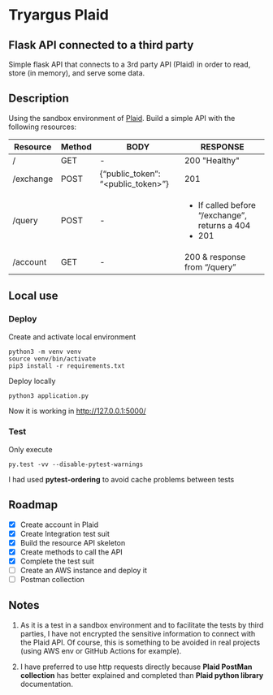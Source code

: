 # Tryargus Plaid
## Flask API connected to a third party
Simple flask API that connects to a 3rd party API (Plaid) in order to
read, store (in memory), and serve some data.

## Description
Using the sandbox environment of [Plaid](https://plaid.com/en-eu/). Build a simple API with the following resources:

Resource | Method | BODY | RESPONSE
---------| ------ | ---- | -------
/ | GET | - | 200 "Healthy"
/exchange | POST | {“public_token”: “<public_token>”} | 201
/query | POST | - |  <ul><li>If called before “/exchange”, returns a 404</li><li>201</li></ul>
/account | GET | - | 200 & response from “/query”

## Local use
### Deploy
Create and activate local environment
```
python3 -m venv venv
source venv/bin/activate
pip3 install -r requirements.txt
```
Deploy locally
```
python3 application.py
```
Now it is working in http://127.0.0.1:5000/


### Test
Only execute
````
py.test -vv --disable-pytest-warnings
````
I had used **pytest-ordering** to avoid cache problems between tests

## Roadmap
- [x] Create account in Plaid
- [x] Create Integration test suit
- [x] Build the resource API skeleton
- [x] Create methods to call the API
- [x] Complete the test suit
- [ ] Create an AWS instance and deploy it
- [ ] Postman collection

## Notes
1. As it is a test in a sandbox environment and to facilitate the tests by third parties, I have not encrypted the 
   sensitive information to connect with the Plaid API. Of course, this is something to be avoided in real projects 
   (using AWS env or GitHub Actions for example).
   
2. I have preferred to use http requests directly because **Plaid PostMan collection** has better explained and completed 
than **Plaid python library** documentation.